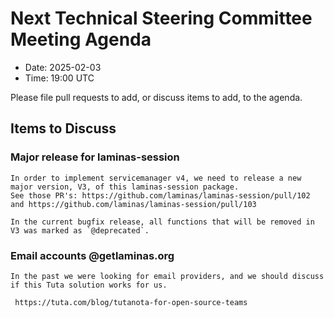 # Next Technical Steering Committee Meeting Agenda

- Date: 2025-02-03
- Time: 19:00 UTC

Please file pull requests to add, or discuss items to add, to the agenda.

## Items to Discuss

### Major release for laminas-session

    In order to implement servicemanager v4, we need to release a new major version, V3, of this laminas-session package.
    See those PR's: https://github.com/laminas/laminas-session/pull/102  and https://github.com/laminas/laminas-session/pull/103

    In the current bugfix release, all functions that will be removed in V3 was marked as `@deprecated`.

### Email accounts @getlaminas.org 

    In the past we were looking for email providers, and we should discuss if this Tuta solution works for us.
    
     https://tuta.com/blog/tutanota-for-open-source-teams
    
